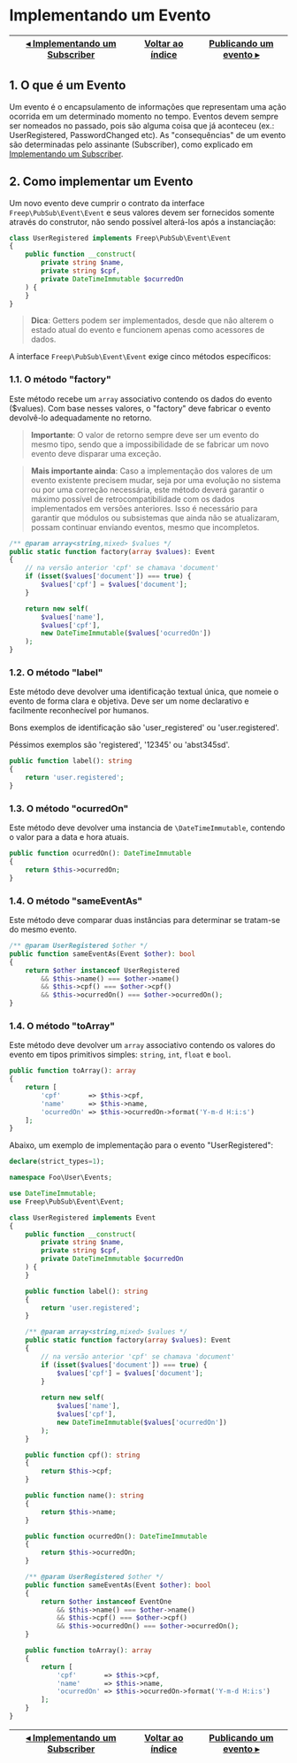 # Implementando um Evento

[◂ Implementando um Subscriber](04-implementando-um-subscriber.md) | [Voltar ao índice](indice.md) | [Publicando um evento ▸](06-publicando-um-evento.md)
-- | -- | --

## 1. O que é um Evento

Um evento é o encapsulamento de informações que representam uma ação ocorrida em um determinado momento no tempo. Eventos devem sempre ser nomeados no passado, pois são alguma coisa que já aconteceu (ex.: UserRegistered, PasswordChanged etc). As "consequências" de um evento são determinadas pelo assinante (Subscriber), como explicado em [Implementando um Subscriber](04-implementando-um-subscriber.md).

## 2. Como implementar um Evento

Um novo evento deve cumprir o contrato da interface `Freep\PubSub\Event\Event` e seus valores devem ser fornecidos somente através do construtor, não sendo possível alterá-los após a instanciação:

```php
class UserRegistered implements Freep\PubSub\Event\Event
{
    public function __construct(
        private string $name,
        private string $cpf,
        private DateTimeImmutable $ocurredOn
    ) {
    }
}
```

> **Dica**: Getters podem ser implementados, desde que não alterem o estado atual do evento e funcionem apenas como acessores de dados.

A interface `Freep\PubSub\Event\Event` exige cinco métodos específicos:

### 1.1. O método "factory"

Este método recebe um `array` associativo contendo os dados do evento ($values). Com base nesses valores, o "factory" deve fabricar o evento devolvê-lo adequadamente no retorno.

> **Importante**: O valor de retorno sempre deve ser um evento do mesmo tipo, sendo que a impossibilidade de se fabricar um novo evento deve disparar uma exceção.

> **Mais importante ainda**: Caso a implementação dos valores de um evento existente precisem mudar, seja por uma evolução no sistema ou por uma correção necessária, este método deverá garantir o máximo possível de retrocompatibilidade com os dados implementados em versões anteriores. Isso é necessário para garantir que módulos ou subsistemas que ainda não se atualizaram, possam continuar enviando eventos, mesmo que incompletos.

```php
/** @param array<string,mixed> $values */
public static function factory(array $values): Event
{
    // na versão anterior 'cpf' se chamava 'document'
    if (isset($values['document']) === true) {
        $values['cpf'] = $values['document'];
    }

    return new self(
        $values['name'],
        $values['cpf'],
        new DateTimeImmutable($values['ocurredOn'])
    );
}
```

### 1.2. O método "label"

Este método deve devolver uma identificação textual única, que nomeie o evento de forma clara e objetiva. Deve ser um nome declarativo e facilmente reconhecível por humanos.

Bons exemplos de identificação são 'user_registered' ou 'user.registered'.

Péssimos exemplos são 'registered', '12345' ou 'abst345sd'.

```php
public function label(): string
{
    return 'user.registered';
}
```

### 1.3. O método "ocurredOn"

Este método deve devolver uma instancia de `\DateTimeImmutable`, contendo o valor para a data e hora atuais.

```php
public function ocurredOn(): DateTimeImmutable
{
    return $this->ocurredOn;
}
```

### 1.4. O método "sameEventAs"

Este método deve comparar duas instâncias para determinar se tratam-se do mesmo evento.

```php
/** @param UserRegistered $other */
public function sameEventAs(Event $other): bool
{
    return $other instanceof UserRegistered
        && $this->name() === $other->name()
        && $this->cpf() === $other->cpf()
        && $this->ocurredOn() === $other->ocurredOn();
}
```


### 1.4. O método "toArray"

Este método deve devolver um `array` associativo contendo os valores do evento em tipos primitivos simples: `string`, `int`, `float` e `bool`.

```php
public function toArray(): array
{
    return [
        'cpf'       => $this->cpf,
        'name'      => $this->name,
        'ocurredOn' => $this->ocurredOn->format('Y-m-d H:i:s')
    ];
}
```

Abaixo, um exemplo de implementação para o evento "UserRegistered":

```php
declare(strict_types=1);

namespace Foo\User\Events;

use DateTimeImmutable;
use Freep\PubSub\Event\Event;

class UserRegistered implements Event
{
    public function __construct(
        private string $name,
        private string $cpf,
        private DateTimeImmutable $ocurredOn
    ) {
    }

    public function label(): string
    {
        return 'user.registered';
    }

    /** @param array<string,mixed> $values */
    public static function factory(array $values): Event
    {
        // na versão anterior 'cpf' se chamava 'document'
        if (isset($values['document']) === true) {
            $values['cpf'] = $values['document'];
        }
        
        return new self(
            $values['name'],
            $values['cpf'],
            new DateTimeImmutable($values['ocurredOn'])
        );
    }

    public function cpf(): string
    {
        return $this->cpf;
    }

    public function name(): string
    {
        return $this->name;
    }

    public function ocurredOn(): DateTimeImmutable
    {
        return $this->ocurredOn;
    }

    /** @param UserRegistered $other */
    public function sameEventAs(Event $other): bool
    {
        return $other instanceof EventOne
            && $this->name() === $other->name()
            && $this->cpf() === $other->cpf()
            && $this->ocurredOn() === $other->ocurredOn();
    }

    public function toArray(): array
    {
        return [
            'cpf'       => $this->cpf,
            'name'      => $this->name,
            'ocurredOn' => $this->ocurredOn->format('Y-m-d H:i:s')
        ];
    }
}
```

[◂ Implementando um Subscriber](04-implementando-um-subscriber.md) | [Voltar ao índice](indice.md) | [Publicando um evento ▸](06-publicando-um-evento.md)
-- | -- | --
